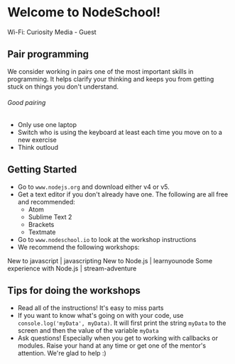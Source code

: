 # Welcome to NodeSchool!

Wi-Fi: Curiosity Media - Guest

## Pair programming

We consider working in pairs one of the most important skills in programming.
It helps clarify your thinking and keeps you from getting stuck on things
you don't understand.

###### Good pairing
- Only use one laptop
- Switch who is using the keyboard at least each time you move on to a new
  exercise
- Think outloud

## Getting Started

- Go to `www.nodejs.org` and download either v4 or v5.
- Get a text editor if you don't already have one. The following are all free
  and recommended:
  * Atom
  * Sublime Text 2
  * Brackets
  * Textmate
- Go to `www.nodeschool.io` to look at the workshop instructions
- We recommend the following workshops:

New to javascript            | javascripting
New to Node.js               | learnyounode
Some experience with Node.js | stream-adventure

## Tips for doing the workshops

- Read all of the instructions! It's easy to miss parts
- If you want to know what's going on with your code, use
`console.log('myData', myData)`. It will first print the string `myData` to
the screen and then the value of the variable `myData`
- Ask questions! Especially when you get to working with callbacks or modules.
Raise your hand at any time or get one of the mentor's attention. We're glad to
help :)
